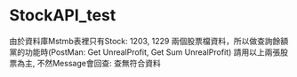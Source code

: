 # StockAPI_test

由於資料庫Mstmb表裡只有Stock: 1203, 1229 兩個股票檔資料，所以做查詢餘額黨的功能時(PostMan: Get UnrealProfit, Get Sum UnrealProfit)
請用以上兩張股票為主, 不然Message會回查: 查無符合資料
